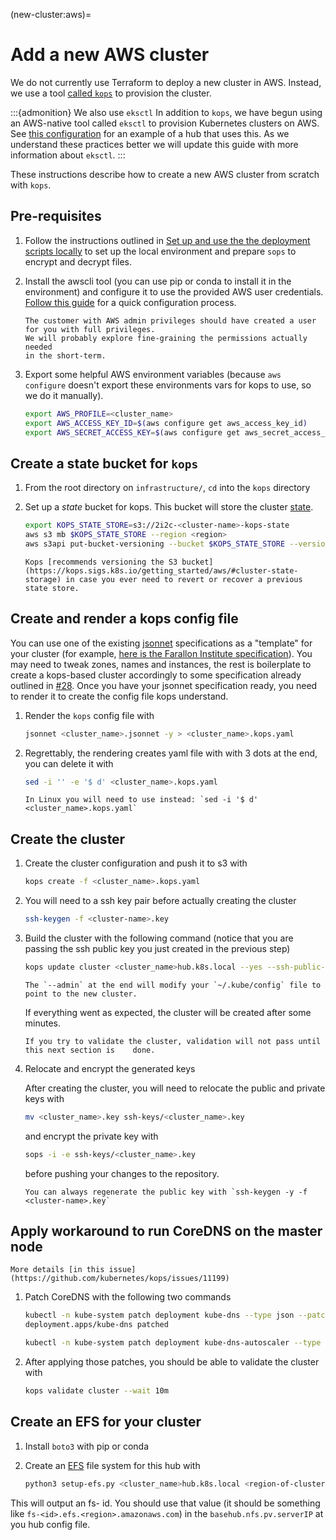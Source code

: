 (new-cluster:aws)=
# Add a new AWS cluster

We do not currently use Terraform to deploy a new cluster in AWS.
Instead, we use a tool [called `kops`](https://github.com/kubernetes/kops) to provision the cluster.

:::{admonition} We also use `eksctl`
In addition to `kops`, we have begun using an AWS-native tool called `eksctl` to provision Kubernetes clusters on AWS.
See [this configuration](https://github.com/2i2c-org/infrastructure/tree/master/eksctl) for an example of a hub that uses this.
As we understand these practices better we will update this guide with more information about `eksctl`.
:::

These instructions describe how to create a new AWS cluster from scratch with `kops`.


## Pre-requisites

1. Follow the instructions outlined in [Set up and use the the deployment scripts locally](operate:manual-deploy) to set up the local environment and prepare `sops` to encrypt and decrypt files.

2. Install the awscli tool (you can use pip or conda to install it in the environment) and configure it to use the provided AWS user credentials.
   [Follow this guide](https://docs.aws.amazon.com/cli/latest/userguide/cli-configure-quickstart.html#cli-configure-quickstart-config) for a quick configuration process.

   ```{note}
   The customer with AWS admin privileges should have created a user for you with full privileges.
   We will probably explore fine-graining the permissions actually needed
   in the short-term.
   ```

3. Export some helpful AWS environment variables (because `aws configure` doesn't export these environments vars for kops to use, so we do it manually).

   ```bash
   export AWS_PROFILE=<cluster_name>
   export AWS_ACCESS_KEY_ID=$(aws configure get aws_access_key_id)
   export AWS_SECRET_ACCESS_KEY=$(aws configure get aws_secret_access_key)
   ```

## Create a state bucket for `kops`

1. From the root directory on `infrastructure/`, `cd` into the `kops` directory
2. Set up a *state* bucket for kops. This bucket will store the cluster [state](https://kops.sigs.k8s.io/state/).

   ```bash
   export KOPS_STATE_STORE=s3://2i2c-<cluster-name>-kops-state
   aws s3 mb $KOPS_STATE_STORE --region <region>
   aws s3api put-bucket-versioning --bucket $KOPS_STATE_STORE --versioning-configuration    Status=Enabled
   ```

   ```{note}
   Kops [recommends versioning the S3 bucket]   (https://kops.sigs.k8s.io/getting_started/aws/#cluster-state-storage) in case you ever need to revert or recover a previous state store.
   ```

## Create and render a kops config file

You can use one of the existing [jsonnet](https://jsonnet.org/) specifications as a "template" for your cluster (for example, [here is the Farallon Institute specification](https://github.com/2i2c-org/infrastructure/blob/master/kops/farallon.jsonnet)).
You may need to tweak zones, names and instances, the rest is boilerplate to create a
kops-based cluster accordingly to some specification already outlined in [#28](https://github.com/2i2c-org/pangeo-hubs/issues/28).
Once you have your jsonnet specification ready, you need to render it to create the config file kops understand.

1. Render the `kops` config file with

   ```bash
   jsonnet <cluster_name>.jsonnet -y > <cluster_name>.kops.yaml
   ```

2. Regrettably, the rendering creates yaml file with with 3 dots at the end, you can  delete it with

   ```bash
   sed -i '' -e '$ d' <cluster_name>.kops.yaml
   ```

   ```{note}
   In Linux you will need to use instead: `sed -i '$ d' <cluster_name>.kops.yaml`
   ```

## Create the cluster

1. Create the cluster configuration and push it to s3 with

   ```bash
   kops create -f <cluster_name>.kops.yaml
   ```

2. You will need to a ssh key pair before actually creating the cluster

   ```bash
   ssh-keygen -f <cluster-name>.key
   ```

3. Build the cluster with the following command (notice that you are passing the ssh public key you just created in the previous step)

   ```bash
   kops update cluster <cluster_name>hub.k8s.local --yes --ssh-public-key    <cluster_name>.key.pub --admin
   ```

   ```{note}
   The `--admin` at the end will modify your `~/.kube/config` file to point to the new cluster.
   ```

   If everything went as expected, the cluster will be created after some minutes.

   ```{note}
   If you try to validate the cluster, validation will not pass until this next section is    done.
   ```

4. Relocate and encrypt the generated keys

   After creating the cluster, you will need to relocate the public and private keys with

   ```bash
   mv <cluster_name>.key ssh-keys/<cluster_name>.key
   ```

   and encrypt the private key with

   ```bash
   sops -i -e ssh-keys/<cluster_name>.key
   ```

   before pushing your changes to the repository.

   ```{note}
   You can always regenerate the public key with `ssh-keygen -y -f <cluster-name>.key`
   ```

## Apply workaround to run CoreDNS on the master node

```{seealso}
More details [in this issue](https://github.com/kubernetes/kops/issues/11199)
```

1. Patch CoreDNS with the following two commands

   ```bash
   kubectl -n kube-system patch deployment kube-dns --type json --patch '[{"op": "add", "path": "/spec/template/spec/tolerations", "value": [{"key": "node-role.kubernetes.io/master", "effect": "NoSchedule"}]}]'
   deployment.apps/kube-dns patched

   kubectl -n kube-system patch deployment kube-dns-autoscaler --type json --patch '[{"op": "add", "path": "/spec/template/spec/tolerations", "value": [{"key": "node-role.kubernetes.io/master", "effect": "NoSchedule"}]}]'
   ```

2. After applying those patches, you should be able to validate the cluster with

   ```bash
   kops validate cluster --wait 10m
   ```

## Create an EFS for your cluster

1. Install `boto3` with pip or conda

2. Create an [EFS](https://aws.amazon.com/efs/) file system for this hub with

   ```bash
   python3 setup-efs.py <cluster_name>hub.k8s.local <region-of-cluster>
   ```

This will output an fs-<xxxxxxxx> id. You should use that value
(it should be something like `fs-<id>.efs.<region>.amazonaws.com`) in
the `basehub.nfs.pv.serverIP` at you hub config file.
